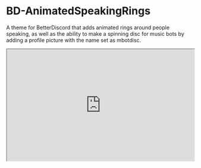 # BD-AnimatedSpeakingRings
A theme for BetterDiscord that adds animated rings around people speaking, as well as the ability to make a spinning disc for music bots by adding a profile picture with the name set as mbotdisc.

<iframe
  src="https://htmlpreview.github.io/?https://raw.githubusercontent.com/p0rtL6/BD-AnimatedSpeakingRings/main/assets/showcase.html"
  style="width:100%; height:300px;"
></iframe>
